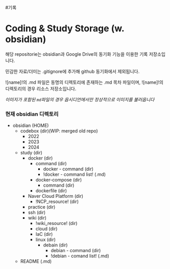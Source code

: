 #기록
# Coding & Study Storage (w. obsidian)

해당 repositorie는 obsidian과 Google Drive의 동기화 기능을 이용한 기록 저장소입니다.

민감한 자료/더미는 .gitignore에 추가해 github 동기화에서 제외됩니다.

![name]!의 .md 파일은 동명의 디렉토리에 존재하는 .md 목차 파일이며, 
![name]!의 디렉토리의 경우 리소스 저장소입니다.

*이미지가 포함된 `md`파일의 경우 옵시디언에서만 정상적으로 이미지를 불러옵니다*

### 현재 obsidian 디렉토리
- obsidian (HOME)
	- codebox (dir)(WIP: merged old repo)
		- 2022
		- 2023
		- 2024
	- study (dir)
		- docker (dir)
			- command (dir)
				- docker - command (dir)
				- !docker - command list! (.md)
			- docker-compose (dir)
				- command (dir)
			- dockerfile (dir)
		- Naver Cloud Platform (dir)
			- !NCP_resource! (dir)
		- practice (dir)
		- ssh (dir)
		- wiki (dir)
			- !wiki_resource! (dir)
			- cloud (dir)
			- IaC (dir)
			- linux (dir)
				- debain (dir)
					- debian - command (dir)
					- !debian - comand list! (.md)
	- README (.md)   

